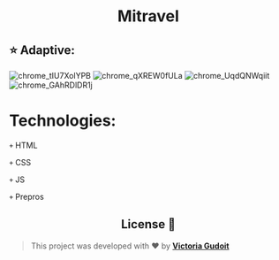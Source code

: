 <h1 align="center">Mitravel</h1>


<!-- <a href="https://victoria-gudoit.github.io/Axit/" target="_blank">Watch Demo</a> <img src="https://github.com/blackcater/blackcater/raw/main/images/Hi.gif" height="32"/></h1> -->

## ⭐️ Adaptive:

<p align="center">

  ![chrome_tIU7XolYPB](https://user-images.githubusercontent.com/67506976/164909738-6274fd16-e9c0-4a85-a228-f49e6ddbc7b2.png)
  ![chrome_qXREW0fULa](https://user-images.githubusercontent.com/67506976/164909724-b23b5f59-4d55-4d3f-b269-b23eb829f0d7.png)
![chrome_UqdQNWqiit](https://user-images.githubusercontent.com/67506976/164909713-3bf68d3b-2938-4748-98de-e61e731b30e6.png)
![chrome_GAhRDlDR1j](https://user-images.githubusercontent.com/67506976/164909719-9f93fe11-be35-492f-81b1-19f9f4629854.png)



</p>


# Technologies:
<code>+</code> HTML

<code>+</code> CSS

<code>+</code> JS

<code>+</code> Prepros

<h2 align="center">License 📝</h2>
  
  >This project was developed with ❤️ by **[Victoria Gudoit](https://www.linkedin.com/in/victoria-gudoit-21a94a228/)**
